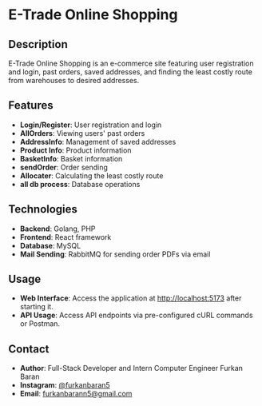 # E-Trade Online Shopping

## Description
E-Trade Online Shopping is an e-commerce site featuring user registration and login, past orders, saved addresses, and finding the least costly route from warehouses to desired addresses.

## Features
- **Login/Register**: User registration and login
- **AllOrders**: Viewing users' past orders
- **AddressInfo**: Management of saved addresses
- **Product Info**: Product information
- **BasketInfo**: Basket information
- **sendOrder**: Order sending
- **Allocater**: Calculating the least costly route
- **all db process**: Database operations

## Technologies
- **Backend**: Golang, PHP
- **Frontend**: React framework
- **Database**: MySQL
- **Mail Sending**: RabbitMQ for sending order PDFs via email

## Usage
- **Web Interface**: Access the application at [http://localhost:5173](http://localhost:5173) after starting it.
- **API Usage**: Access API endpoints via pre-configured cURL commands or Postman.

## Contact
- **Author**: Full-Stack Developer and Intern Computer Engineer Furkan Baran
- **Instagram**: [@furkanbaran5](https://www.instagram.com/furkanbaran5)
- **Email**: [furkanbarann5@gmail.com](mailto:furkanbarann5@gmail.com)
